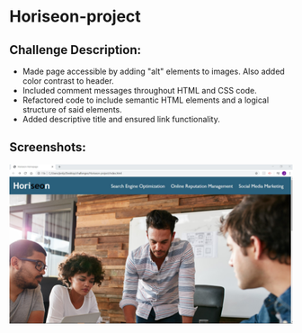# Horiseon-project

## Challenge Description:
* Made page accessible by adding "alt" elements to images. Also added color contrast to header.
* Included comment messages throughout HTML and CSS code.
* Refactored code to include semantic HTML elements and a logical structure of said elements.
* Added descriptive title and ensured link functionality.

## Screenshots:
![Webpage Screenshot 1](./assets/images/mainpage1.jpg)
